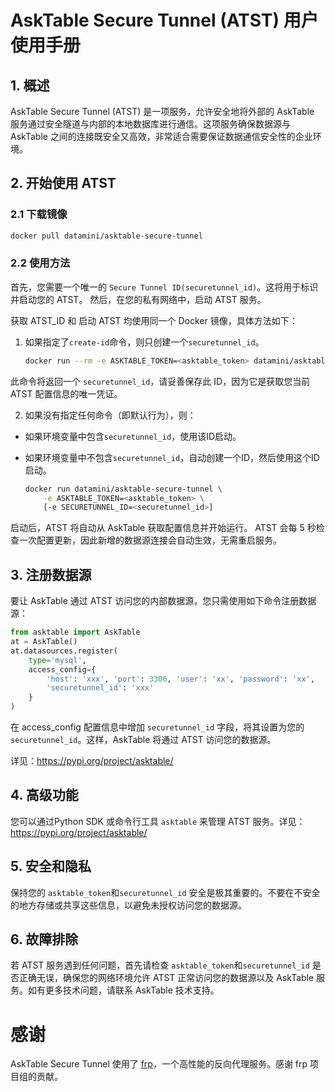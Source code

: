 # AskTable Secure Tunnel (ATST) 用户使用手册

## 1. 概述
AskTable Secure Tunnel (ATST) 是一项服务，允许安全地将外部的 AskTable 服务通过安全隧道与内部的本地数据库进行通信。这项服务确保数据源与 AskTable 之间的连接既安全又高效，非常适合需要保证数据通信安全性的企业环境。

## 2. 开始使用 ATST

### 2.1 下载镜像
```bash
docker pull datamini/asktable-secure-tunnel
```

### 2.2 使用方法

首先，您需要一个唯一的 `Secure Tunnel ID(securetunnel_id)`。这将用于标识并启动您的 ATST。
然后，在您的私有网络中，启动 ATST 服务。

获取 ATST_ID 和 启动 ATST 均使用同一个 Docker 镜像，具体方法如下：

1. 如果指定了`create-id`命令，则只创建一个`securetunnel_id`。

    ```bash
    docker run --rm -e ASKTABLE_TOKEN=<asktable_token> datamini/asktable-secure-tunnel create-id
    ```
  此命令将返回一个 `securetunnel_id`，请妥善保存此 ID，因为它是获取您当前 ATST 配置信息的唯一凭证。

2. 如果没有指定任何命令（即默认行为），则：
  - 如果环境变量中包含`securetunnel_id`，使用该ID启动。
  - 如果环境变量中不包含`securetunnel_id`，自动创建一个ID，然后使用这个ID启动。


    ```bash
    docker run datamini/asktable-secure-tunnel \
        -e ASKTABLE_TOKEN=<asktable_token> \
        [-e SECURETUNNEL_ID=<securetunnel_id>]
    ```

启动后，ATST 将自动从 AskTable 获取配置信息并开始运行。 ATST 会每 5 秒检查一次配置更新，因此新增的数据源连接会自动生效，无需重启服务。


## 3. 注册数据源

要让 AskTable 通过 ATST 访问您的内部数据源，您只需使用如下命令注册数据源：

```python
from asktable import AskTable
at = AskTable()
at.datasources.register(
    type='mysql', 
    access_config={
        'host': 'xxx', 'port': 3306, 'user': 'xx', 'password': 'xx', 
        'securetunnel_id': 'xxx'
    }
)
```
在 access_config 配置信息中增加 `securetunnel_id` 字段，将其设置为您的 `securetunnel_id`。这样，AskTable 将通过 ATST 访问您的数据源。

详见：https://pypi.org/project/asktable/


## 4. 高级功能
您可以通过Python SDK 或命令行工具 `asktable` 来管理 ATST 服务。详见：https://pypi.org/project/asktable/



## 5. 安全和隐私
保持您的 `asktable_token`和`securetunnel_id` 安全是极其重要的。不要在不安全的地方存储或共享这些信息，以避免未授权访问您的数据源。

## 6. 故障排除
若 ATST 服务遇到任何问题，首先请检查 `asktable_token`和`securetunnel_id` 是否正确无误，确保您的网络环境允许 ATST 正常访问您的数据源以及 AskTable 服务。如有更多技术问题，请联系 AskTable 技术支持。

# 感谢
AskTable Secure Tunnel 使用了 [frp](https://github.com/fatedier/frp)，一个高性能的反向代理服务。感谢 frp 项目组的贡献。

